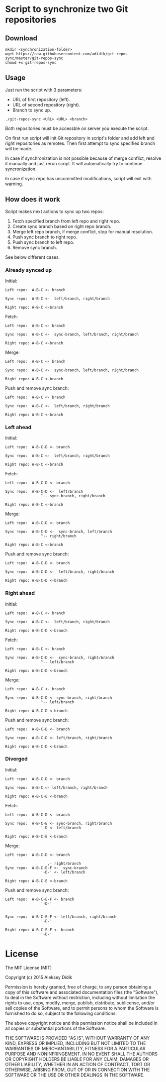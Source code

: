 # Script to synchronize two Git repositories 

## Download

```
mkdir <synchronization-folder>
wget https://raw.githubusercontent.com/adidik/git-repos-sync/master/git-repos-sync
chmod +x git-repos-sync
```

## Usage

Just run the script with 3 parameters:
* URL of first repository (left).
* URL of second repository (right).
* Branch to sync up.

```
./git-repos-sync <URL> <URL> <branch>
```

Both repositories must be accessble on server you execute the script.


On first run script will init Git repository in  script's folder and add left and right repositories as remotes. Then first attempt to sync specified branch will be made.

In case if synchronization is not possible because of merge conflict, resolve it manually and just rerun script. It will automatically try to continue syncronization.

In case if sync repo has uncommitted modifications, script will exit with warning.
 
## How does it work

Script makes next actions to sync up two repos:
1. Fetch specified branch from left repo and right repo.
2. Create sync branch based on right repo branch.
3. Merge left repo branch, if merge conflict, stop for manual resolution.
4. Push sync branch to right repo.
5. Push sync branch to left repo.
6. Remove sync branch.

See below different cases.

### Already synced up

Initial:

```
Left repo:  A-B-C <- branch

Sync repo:  A-B-C <-  left/branch, right/branch

Right repo: A-B-C <-branch
```

Fetch: 
```
Left repo:  A-B-C <- branch

Sync repo:  A-B-C <-  sync-branch, left/branch, right/branch

Right repo: A-B-C <-branch
```

Merge: 

```
Left repo:  A-B-C <- branch

Sync repo:  A-B-C <-  sync-branch, left/branch, right/branch

Right repo: A-B-C <-branch
```

Push and remove sync branch:
```
Left repo:  A-B-C <- branch

Sync repo:  A-B-C <-  left/branch, right/branch

Right repo: A-B-C <-branch
```

### Left ahead

Initial:

```
Left repo:  A-B-C-D <- branch

Sync repo:  A-B-C <-  left/branch, right/branch

Right repo: A-B-C <-branch
```

Fetch: 
```
Left repo:  A-B-C-D <- branch

Sync repo:  A-B-C-D <-  left/branch
				^-- sync-branch, right/branch		

Right repo: A-B-C <-branch
```

Merge: 

```
Left repo:  A-B-C-D <- branch

Sync repo:  A-B-C-D <-  sync-branch, left/branch
				^-- right/branch

Right repo: A-B-C <-branch
```

Push and remove sync branch:
```
Left repo:  A-B-C-D <- branch

Sync repo:  A-B-C-D <-  left/branch, right/branch

Right repo: A-B-C-D <-branch
```

### Right ahead

Initial:

```
Left repo:  A-B-C <- branch

Sync repo:  A-B-C <-  left/branch, right/branch

Right repo: A-B-C-D <-branch
```

Fetch: 
```
Left repo:  A-B-C <- branch

Sync repo:  A-B-C-D <-  sync-branch, right/branch
				^-- left/branch		

Right repo: A-B-C-D <-branch
```

Merge: 

```
Left repo:  A-B-C <- branch

Sync repo:  A-B-C-D <- sync-branch, right/branch
				^-- left/branch

Right repo: A-B-C-D <-branch
```

Push and remove sync branch:
```
Left repo:  A-B-C-D <- branch

Sync repo:  A-B-C-D <- left/branch, right/branch

Right repo: A-B-C-D <-branch
```

### Diverged

Initial:

```
Left repo:  A-B-C-D <- branch

Sync repo:  A-B-C <- left/branch, right/branch

Right repo: A-B-C-E <-branch
```

Fetch: 
```
Left repo:  A-B-C-D <- branch

Sync repo:  A-B-C-E <- sync-branch, right/branch
				'-D <- left/branch		

Right repo: A-B-C-E <-branch
```

Merge: 

```
Left repo:  A-B-C-D <- branch

                   ,- right/branch
Sync repo:  A-B-C-E-F <-  sync-branch
				'-D-' <- left/branch	

Right repo: A-B-C-E <-branch
```

Push and remove sync branch:
```
Left repo:  A-B-C-E-F <- branch
				'-D-' 

                   
Sync repo:  A-B-C-E-F <- left/branch, right/branch
				'-D-' 

Right repo: A-B-C-E-F <- branch
				'-D-' 
```

# License

The MIT License (MIT)

Copyright (c) 2015 Aleksey Didik

Permission is hereby granted, free of charge, to any person obtaining a copy
of this software and associated documentation files (the "Software"), to deal
in the Software without restriction, including without limitation the rights
to use, copy, modify, merge, publish, distribute, sublicense, and/or sell
copies of the Software, and to permit persons to whom the Software is
furnished to do so, subject to the following conditions:

The above copyright notice and this permission notice shall be included in all
copies or substantial portions of the Software.

THE SOFTWARE IS PROVIDED "AS IS", WITHOUT WARRANTY OF ANY KIND, EXPRESS OR
IMPLIED, INCLUDING BUT NOT LIMITED TO THE WARRANTIES OF MERCHANTABILITY,
FITNESS FOR A PARTICULAR PURPOSE AND NONINFRINGEMENT. IN NO EVENT SHALL THE
AUTHORS OR COPYRIGHT HOLDERS BE LIABLE FOR ANY CLAIM, DAMAGES OR OTHER
LIABILITY, WHETHER IN AN ACTION OF CONTRACT, TORT OR OTHERWISE, ARISING FROM,
OUT OF OR IN CONNECTION WITH THE SOFTWARE OR THE USE OR OTHER DEALINGS IN THE
SOFTWARE.

